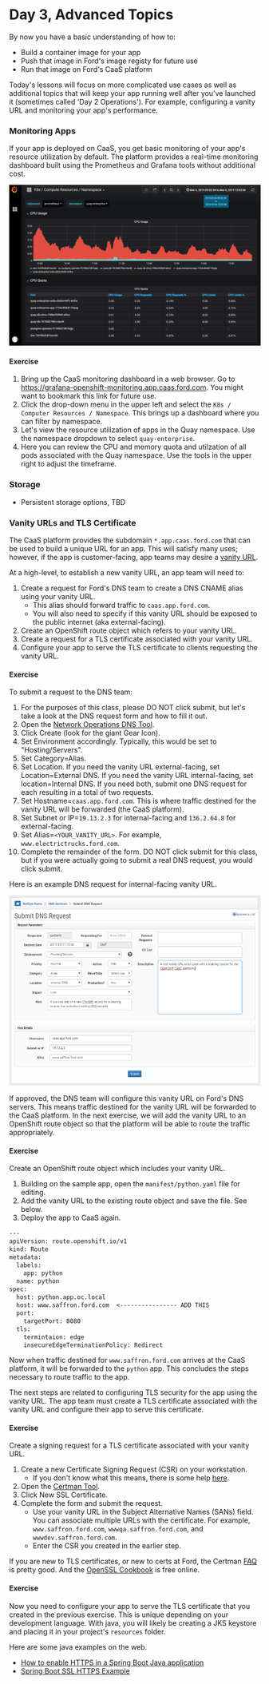 # Day 3, Advanced Topics

By now you have a basic understanding of how to:
- Build a container image for your app
- Push that image in Ford's image registy for future use
- Run that image on Ford's CaaS platform

Today's lessons will focus on more complicated use cases as well as additional topics that will keep your app running well after you've launched it (sometimes called 'Day 2 Operations'). For example, configuring a vanity URL and monitoring your app's performance.

### Monitoring Apps

If your app is deployed on CaaS, you get basic monitoring of your app's resource utilization by default. The platform provides a real-time monitoring dashboard built using the Prometheus and Grafana tools without additional cost.

![Grafana Screenshot](images/monitoring1.png)

#### Exercise

1. Bring up the CaaS monitoring dashboard in a web browser. Go to https://grafana-openshift-monitoring.app.caas.ford.com. You might want to bookmark this link for future use.
1. Click the drop-down menu in the upper left and select the `K8s / Computer Resources / Namespace`. This brings up a dashboard where you can filter by namespace.
1. Let's view the resource utilization of apps in the Quay namespace. Use the namespace dropdown to select `quay-enterprise`.
1. Here you can review the CPU and memory quota and utilzation of all pods associated with the Quay namespace. Use the tools in the upper right to adjust the timeframe.

### Storage
  - Persistent storage options, TBD

### Vanity URLs and TLS Certificate
The CaaS platform provides the subdomain `*.app.caas.ford.com` that can be used to build a unique URL for an app. This will satisfy many uses; however, if the app is customer-facing, app teams may desire a [vanity URL](https://en.wikipedia.org/wiki/Vanity_domain).

At a high-level, to establish a new vanity URL, an app team will need to:
1. Create a request for Ford's DNS team to create a DNS CNAME alias using your vanity URL.
   - This alias should forward traffic to `caas.app.ford.com`.
   - You will also need to specify if this vanity URL should be exposed to the public internet (aka external-facing).
1. Create an OpenShift route object which refers to your vanity URL.
1. Create a request for a TLS certificate associated with your vanity URL.
1. Configure your app to serve the TLS certificate to clients requesting the vanity URL.

#### Exercise

To submit a request to the DNS team:
1. For the purposes of this class, please DO NOT click submit, but let's take a look at the DNS request form and how to fill it out.
1. Open the [Network Operations DNS Tool](https://tools.netops.ford.com/dns).
1. Click Create (look for the giant Gear Icon).
1. Set Environment accordingly. Typically, this would be set to "Hosting/Servers".
1. Set Category=Alias.
1. Set Location. If you need the vanity URL external-facing, set Location=External DNS. If you need the vanity URL internal-facing, set location=Internal DNS. If you need both, submit one DNS request for each resulting in a total of two requests.
1. Set Hostname=`caas.app.ford.com`. This is where traffic destined for the vanity URL will be forwarded (the CaaS platform).
1. Set Subnet or IP=`19.13.2.3` for internal-facing and `136.2.64.8` for external-facing.
1. Set Alias=`<YOUR_VANITY_URL>`. For example, `www.electrictrucks.ford.com`.
1. Complete the remainder of the form. DO NOT click submit for this class, but if you were actually going to submit a real DNS request, you would click submit.

Here is an example DNS request for internal-facing vanity URL.

![DNS Request Screenshot](images/dns1.png)

If approved, the DNS team will configure this vanity URL on Ford's DNS servers. This means traffic destined for the vanity URL will be forwarded to the CaaS platform. In the next exercise, we will add the vanity URL to an OpenShift route object so that the platform will be able to route the traffic appropriately.

#### Exercise

Create an OpenShift route object which includes your vanity URL.
1. Building on the sample app, open the `manifest/python.yaml` file for editing.
1. Add the vanity URL to the existing route object and save the file. See below.
1. Deploy the app to CaaS again.

```
---
apiVersion: route.openshift.io/v1
kind: Route
metadata:
  labels:
    app: python
  name: python
spec:
  host: python.app.oc.local
  host: www.saffron.ford.com  <---------------- ADD THIS
  port:
    targetPort: 8080
  tls:
    termintaion: edge
    insecureEdgeTerminationPolicy: Redirect
```

Now when traffic destined for `www.saffron.ford.com` arrives at the CaaS platform, it will be forwarded to the `python` app. This concludes the steps necessary to route traffic to the app.

The next steps are related to configuring TLS security for the app using the vanity URL. The app team must create a TLS certificate associated with the vanity URL and configure their app to serve this certificate.

#### Exercise

Create a signing request for a TLS certificate associated with your vanity URL.
1. Create a new Certificate Signing Request (CSR) on your workstation.
   - If you don't know what this means, there is some help [here](https://www.certman.ford.com/SSL/csrhelp.aspx).
1. Open the [Certman Tool](https://www.certman.ford.com/SSL/).
1. Click New SSL Certificate.
1. Complete the form and submit the request.
   - Use your vanity URL in the Subject Alternative Names (SANs) field. You can associate multiple URLs with the certificate. For example, `www.saffron.ford.com`, `wwwqa.saffron.ford.com`, and `wwwdev.saffron.ford.com`.
   - Enter the CSR you created in the earlier step.

If you are new to TLS certificates, or new to certs at Ford, the Certman [FAQ](https://www.certman.ford.com/SSL/faq.aspx) is pretty good. And the [OpenSSL Cookbook](https://www.feistyduck.com/library/openssl-cookbook/online/) is free online.

#### Exercise

Now you need to configure your app to serve the TLS certificate that you created in the previous exercise. This is unique depending on your development language. With java, you will likely be creating a JKS keystore and placing it in your project's `resources` folder.

Here are some java examples on the web.
- [How to enable HTTPS in a Spring Boot Java application](https://www.thomasvitale.com/https-spring-boot-ssl-certificate/)
- [Spring Boot SSL HTTPS Example](https://howtodoinjava.com/spring-boot/spring-boot-ssl-https-example/)

<!---
### Jenkins Usage
TBD
-->